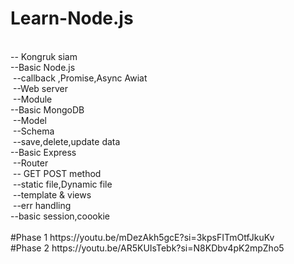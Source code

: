 # Learn-Node.js
<br> 
-- Kongruk siam <br> 
 --Basic Node.js <br> 
   &nbsp;--callback ,Promise,Async Awiat<br> 
   &nbsp;--Web server<br> 
   &nbsp;--Module<br> 
 --Basic MongoDB <br> 
   &nbsp;--Model<br> 
   &nbsp;--Schema<br> 
   &nbsp;--save,delete,update data<br> 
 --Basic Express<br> 
   &nbsp;--Router<br> 
   &nbsp;-- GET POST method<br> 
   &nbsp;--static file,Dynamic file<br> 
   &nbsp;--template & views<br> 
   &nbsp;--err handling<br> 
 --basic session,coookie<br> 
<br> 
 #Phase 1 https://youtu.be/mDezAkh5gcE?si=3kpsFITmOtfJkuKv<br> 
 #Phase 2 https://youtu.be/AR5KUIsTebk?si=N8KDbv4pK2mpZho5<br> 
